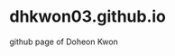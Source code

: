 # dhkwon03.github.io

github page of Doheon Kwon

<!--
if you want to modify the page or want to upload new post, 
type 'jekyll serve' in command and access 127.0.0.1:4000/admin in web browser
and then commit to git remote server if you want to apply modified version on webpage
-->
